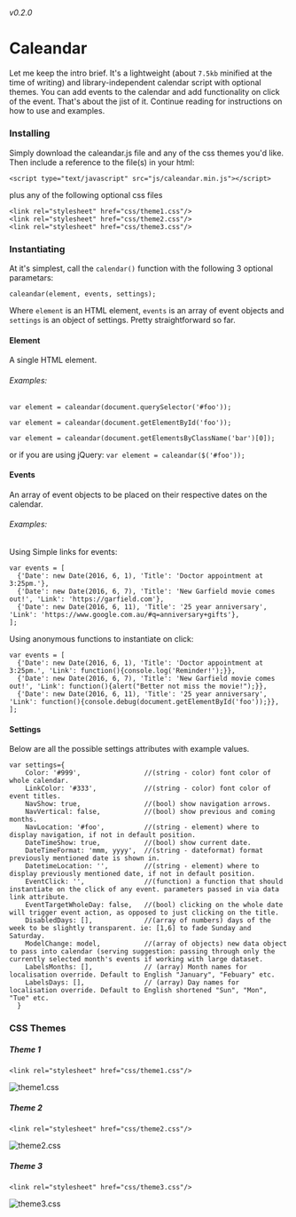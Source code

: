 ###### v0.2.0
# Caleandar 
Let me keep the intro brief. It's a lightweight (about `7.5kb` minified at the time of writing) and library-independent calendar script with optional themes. You can add events to the calendar and add functionality on click of the event. That's about the jist of it. Continue reading for instructions on how to use and examples.

### Installing
Simply download the caleandar.js file and any of the css themes you'd like. Then include a reference to the file(s) in your html:
```
<script type="text/javascript" src="js/caleandar.min.js"></script>
```
plus any of the following optional css files
```
<link rel="stylesheet" href="css/theme1.css"/>
<link rel="stylesheet" href="css/theme2.css"/>
<link rel="stylesheet" href="css/theme3.css"/>
```

### Instantiating
At it's simplest, call the `calendar()` function with the following 3 optional parametars:
```
caleandar(element, events, settings);
```
Where `element` is an HTML element, `events` is an array of event objects and `settings` is an object of settings. Pretty straightforward so far.

#### Element
A single HTML element.
###### Examples:
`var element = caleandar(document.querySelector('#foo'));`

`var element = caleandar(document.getElementById('foo'));`

`var element = caleandar(document.getElementsByClassName('bar')[0]);`

or if you are using jQuery:
`var element = caleandar($('#foo'));`

#### Events
An array of event objects to be placed on their respective dates on the calendar.
###### Examples:
Using Simple links for events:
```
var events = [
  {'Date': new Date(2016, 6, 1), 'Title': 'Doctor appointment at 3:25pm.'},
  {'Date': new Date(2016, 6, 7), 'Title': 'New Garfield movie comes out!', 'Link': 'https://garfield.com'},
  {'Date': new Date(2016, 6, 11), 'Title': '25 year anniversary', 'Link': 'https://www.google.com.au/#q=anniversary+gifts'},
];
```
Using anonymous functions to instantiate on click:
```
var events = [
  {'Date': new Date(2016, 6, 1), 'Title': 'Doctor appointment at 3:25pm.', 'Link': function(){console.log('Reminder!');}},
  {'Date': new Date(2016, 6, 7), 'Title': 'New Garfield movie comes out!', 'Link': function(){alert("Better not miss the movie!");}},
  {'Date': new Date(2016, 6, 11), 'Title': '25 year anniversary', 'Link': function(){console.debug(document.getElementById('foo'));}},
];
```

#### Settings
Below are all the possible settings attributes with example values.
```
var settings={
    Color: '#999',                //(string - color) font color of whole calendar.
    LinkColor: '#333',            //(string - color) font color of event titles.
    NavShow: true,                //(bool) show navigation arrows.
    NavVertical: false,           //(bool) show previous and coming months.
    NavLocation: '#foo',          //(string - element) where to display navigation, if not in default position.
    DateTimeShow: true,           //(bool) show current date.
    DateTimeFormat: 'mmm, yyyy',  //(string - dateformat) format previously mentioned date is shown in.
    DatetimeLocation: '',         //(string - element) where to display previously mentioned date, if not in default position.
    EventClick: '',               //(function) a function that should instantiate on the click of any event. parameters passed in via data link attribute.
    EventTargetWholeDay: false,   //(bool) clicking on the whole date will trigger event action, as opposed to just clicking on the title.
    DisabledDays: [],             //(array of numbers) days of the week to be slightly transparent. ie: [1,6] to fade Sunday and Saturday.
    ModelChange: model,           //(array of objects) new data object to pass into calendar (serving suggestion: passing through only the currently selected month's events if working with large dataset.
    LabelsMonths: [],             // (array) Month names for localisation override. Default to English "January", "Febuary" etc.
    LabelsDays: [],               // (array) Day names for localisation override. Default to English shortened "Sun", "Mon", "Tue" etc.
  }
```

### CSS Themes
##### Theme 1
```
<link rel="stylesheet" href="css/theme1.css"/>
```
![theme1.css](http://i.imgur.com/MoBMUEa.png)

##### Theme 2
```
<link rel="stylesheet" href="css/theme2.css"/>
```
![theme2.css](http://i.imgur.com/6l7VSIL.png)

##### Theme 3
```
<link rel="stylesheet" href="css/theme3.css"/>
```
![theme3.css](http://i.imgur.com/fsNXVwc.png)
